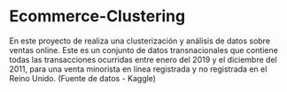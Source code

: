 # Ecommerce-Clustering
 
En este proyecto de realiza una clusterización y análisis de datos sobre ventas online. Este es un conjunto de datos transnacionales que contiene todas las transacciones ocurridas entre enero del 2019 y el diciembre del 2011, para una venta minorista en línea registrada y no registrada en el Reino Unido. (Fuente de datos - Kaggle)
